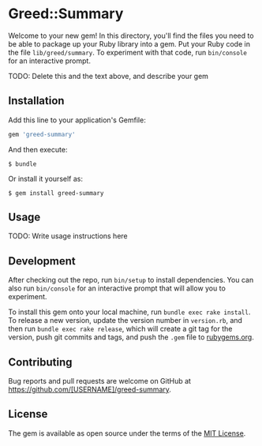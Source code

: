 # Greed::Summary

Welcome to your new gem! In this directory, you'll find the files you need to be able to package up your Ruby library into a gem. Put your Ruby code in the file `lib/greed/summary`. To experiment with that code, run `bin/console` for an interactive prompt.

TODO: Delete this and the text above, and describe your gem

## Installation

Add this line to your application's Gemfile:

```ruby
gem 'greed-summary'
```

And then execute:

    $ bundle

Or install it yourself as:

    $ gem install greed-summary

## Usage

TODO: Write usage instructions here

## Development

After checking out the repo, run `bin/setup` to install dependencies. You can also run `bin/console` for an interactive prompt that will allow you to experiment.

To install this gem onto your local machine, run `bundle exec rake install`. To release a new version, update the version number in `version.rb`, and then run `bundle exec rake release`, which will create a git tag for the version, push git commits and tags, and push the `.gem` file to [rubygems.org](https://rubygems.org).

## Contributing

Bug reports and pull requests are welcome on GitHub at https://github.com/[USERNAME]/greed-summary.


## License

The gem is available as open source under the terms of the [MIT License](http://opensource.org/licenses/MIT).

